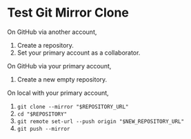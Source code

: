# Test Git Mirror Clone

On GitHub via another account,

1. Create a repository.
2. Set your primary account as a collaborator.

On GitHub via your primary account,

1. Create a new empty repository.

On local with your primary account,

1. `git clone --mirror "$REPOSITORY_URL"`
2. `cd "$REPOSITORY"`
3. `git remote set-url --push origin "$NEW_REPOSITORY_URL"`
4. `git push --mirror`
